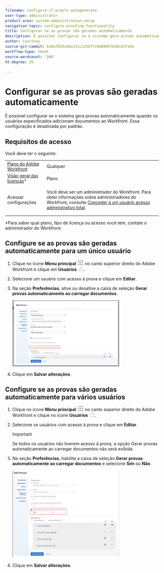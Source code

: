 ```yaml
---
filename: configure-if-proofs-autogenerate
user-type: administrator
product-area: system-administration;setup
navigation-topic: configure-proofing-functionality
title: Configurar se as provas são geradas automaticamente
description: É possível configurar se o sistema gera provas automaticamente quando os usuários especificados adicionam documentos ao Workfront. Essa configuração é desativada por padrão.
author: Courtney
source-git-commit: b18a7835c6de131c125b77c6688057638c62fa4a
workflow-type: tm+mt
source-wordcount: '245'
ht-degree: 2%

---
```



# Configurar se as provas são geradas automaticamente

É possível configurar se o sistema gera provas automaticamente quando os usuários especificados adicionam documentos ao Workfront. Essa configuração é desativada por padrão.

## Requisitos de acesso

Você deve ter o seguinte:

<table style="table-layout:auto"> 
 <col> 
 <col> 
 <tbody> 
  <tr> 
   <td role="rowheader"><a href="https://business.adobe.com/br/products/workfront/pricing.html" target="_blank">Plano do Adobe Workfront</a> </td> 
   <td>Qualquer</td> 
  </tr> 
  <tr> 
   <td role="rowheader"><a href="../../../administration-and-setup/add-users/access-levels-and-object-permissions/wf-licenses.md" class="MCXref xref">Visão geral das licenças</a>*</td> 
   <td>Plano</td> 
  </tr> 
  <tr> 
   <td role="rowheader">Acessar configurações</td> 
   <td> <p>Você deve ser um administrador do Workfront. Para obter informações sobre administradores do Workfront, consulte <a href="../../../administration-and-setup/add-users/configure-and-grant-access/grant-a-user-full-administrative-access.md" class="MCXref xref">Conceder a um usuário acesso administrativo total</a>.</p> </td> 
  </tr> 
 </tbody> 
</table>

&#42;Para saber qual plano, tipo de licença ou acesso você tem, contate o administrador do Workfront.

## Configure se as provas são geradas automaticamente para um único usuário

1. Clique no ícone **Menu principal** ![Ícone do menu principal](assets/main-menu-icon.png) no canto superior direito do Adobe Workfront e clique em **Usuários** ![Usuários](assets/users-icon-in-main-menu.png).
1. Selecione um usuário com acesso à prova e clique em **Editar**.
1. Na seção **Preferências**, ative ou desative a caixa de seleção **Gerar provas automaticamente ao carregar documentos**.

   ![Gerar provas automaticamente](assets/autogenerate-proofs-350x216.png)

1. Clique em **Salvar alterações**.

## Configure se as provas são geradas automaticamente para vários usuários

1. Clique no ícone **Menu principal** ![Ícone do menu principal](assets/main-menu-icon.png) no canto superior direito do Adobe Workfront e clique no ícone **Usuários** ![Usuários](assets/users-icon-in-main-menu.png).
1. Selecione os usuários com acesso à prova e clique em **Editar**.

   >[!IMPORTANT]
   >
   >Se todos os usuários não tiverem acesso à prova, a opção Gerar provas automaticamente ao carregar documentos não será exibida.

1. Na seção **Preferências**, habilite a caixa de seleção **Gerar provas automaticamente ao carregar documentos** e selecione **Sim** ou **Não**.

   ![Geração automática de provas em massa](assets/autogenerate-proofs-bulk-350x285.png)

1. Clique em **Salvar alterações**.

